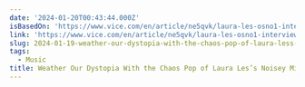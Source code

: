 ```yaml
---
date: '2024-01-20T00:43:44.000Z'
isBasedOn: 'https://www.vice.com/en/article/ne5qvk/laura-les-osno1-interview-noisey-mix'
link: 'https://www.vice.com/en/article/ne5qvk/laura-les-osno1-interview-noisey-mix'
slug: 2024-01-19-weather-our-dystopia-with-the-chaos-pop-of-laura-less-noisey-mix
tags:
  - Music
title: Weather Our Dystopia With the Chaos Pop of Laura Les’s Noisey Mix
---
```


